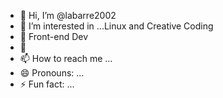 - 👋 Hi, I’m @labarre2002
- 👀 I’m interested in ...Linux and Creative Coding
- 🌱 Front-end Dev
- 💞️ 
- 📫 How to reach me ...
- 😄 Pronouns: ...
- ⚡ Fun fact: ...

<!---
labarre2002/labarre2002 is a ✨ special ✨ repository because its `README.md` (this file) appears on your GitHub profile.
You can click the Preview link to take a look at your changes.
--->
